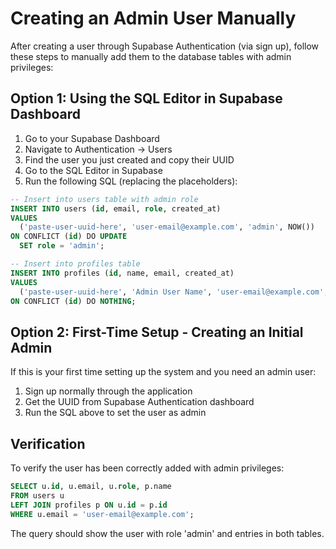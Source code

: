 
# Creating an Admin User Manually

After creating a user through Supabase Authentication (via sign up), follow these steps to manually add them to the database tables with admin privileges:

## Option 1: Using the SQL Editor in Supabase Dashboard

1. Go to your Supabase Dashboard
2. Navigate to Authentication → Users
3. Find the user you just created and copy their UUID
4. Go to the SQL Editor in Supabase
5. Run the following SQL (replacing the placeholders):

```sql
-- Insert into users table with admin role
INSERT INTO users (id, email, role, created_at)
VALUES 
  ('paste-user-uuid-here', 'user-email@example.com', 'admin', NOW())
ON CONFLICT (id) DO UPDATE 
  SET role = 'admin';

-- Insert into profiles table
INSERT INTO profiles (id, name, email, created_at)
VALUES 
  ('paste-user-uuid-here', 'Admin User Name', 'user-email@example.com', NOW())
ON CONFLICT (id) DO NOTHING;
```

## Option 2: First-Time Setup - Creating an Initial Admin

If this is your first time setting up the system and you need an admin user:

1. Sign up normally through the application
2. Get the UUID from Supabase Authentication dashboard
3. Run the SQL above to set the user as admin

## Verification

To verify the user has been correctly added with admin privileges:

```sql
SELECT u.id, u.email, u.role, p.name
FROM users u 
LEFT JOIN profiles p ON u.id = p.id
WHERE u.email = 'user-email@example.com';
```

The query should show the user with role 'admin' and entries in both tables.
